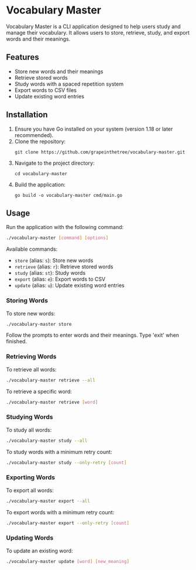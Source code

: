 # Vocabulary Master

Vocabulary Master is a CLI application designed to help users study and manage their vocabulary. It allows users to store, retrieve, study, and export words and their meanings.

## Features

- Store new words and their meanings
- Retrieve stored words
- Study words with a spaced repetition system
- Export words to CSV files
- Update existing word entries

## Installation

1. Ensure you have Go installed on your system (version 1.18 or later recommended).
2. Clone the repository:
   ```
   git clone https://github.com/grapeinthetree/vocabulary-master.git
   ```
3. Navigate to the project directory:
   ```
   cd vocabulary-master
   ```
4. Build the application:
   ```
   go build -o vocabulary-master cmd/main.go
   ```

## Usage

Run the application with the following command:

```bash
./vocabulary-master [command] [options]
```
Available commands:

- `store` (alias: `s`): Store new words
- `retrieve` (alias: `r`): Retrieve stored words
- `study` (alias: `st`): Study words
- `export` (alias: `e`): Export words to CSV
- `update` (alias: `u`): Update existing word entries

### Storing Words

To store new words:

```bash
./vocabulary-master store
```
Follow the prompts to enter words and their meanings. Type 'exit' when finished.

### Retrieving Words

To retrieve all words:

```bash
./vocabulary-master retrieve --all
```

To retrieve a specific word:

```bash
./vocabulary-master retrieve [word]
```

### Studying Words

To study all words:

```bash
./vocabulary-master study --all
```

To study words with a minimum retry count:

```bash
./vocabulary-master study --only-retry [count]
```

### Exporting Words

To export all words:

```bash
./vocabulary-master export --all
```

To export words with a minimum retry count:

```bash
./vocabulary-master export --only-retry [count]
```

### Updating Words

To update an existing word:

```bash
./vocabulary-master update [word] [new_meaning]
```







